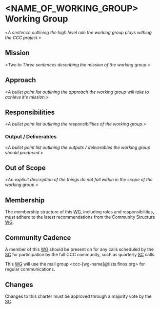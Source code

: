 # <NAME_OF_WORKING_GROUP> Working Group

<*A sentence outlining the high level role the working group plays withing the CCC project.*>

## Mission

<*Two to Three sentences describing the mission of the working group.*>

## Approach

<*A bullet point list outlining the approach the working group will take to achieve it's mission.*>

## Responsibilities

<*A bullet point list outlining the responsibilities of the working group.*>

### Output / Deliverables

<*A bullet point list outlining the outputs / deliverables the working group should produced.*>

## Out of Scope

<*An explicit description of the things do not fall within in the scope of the working group.*>

## Membership

The membership structure of this [WG], including roles and responsibilities, must adhere to the latest recommendations from the Community Structure [WG].

## Community Cadence

A member of this [WG] should be present on for any calls scheduled by the [SC] for participation by the full CCC community, such as quarterly [SC] calls.

This [WG] will use the mail group <ccc-[wg-name]@lists.finos.org> for regular communications.

## Changes

Changes to this charter must be approved through a majority vote by the [SC].

[SC]: <../../community-groups.md#steering-committee>
[WG]: <../../community-groups.md#working-groups>